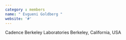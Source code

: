 ```yaml
---
category : members
name: " Evgueni Goldberg " 
website: '#'
---
```

Cadence Berkeley Laboratories
Berkeley, California, USA

